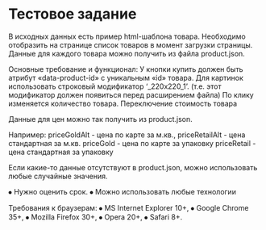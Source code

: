 # Тестовое задание 

В исходных данных есть пример html-шаблона товара. 
Необходимо отобразить на странице список товаров в момент загрузки страницы. Данные для каждого товара можно получить из файла product.json.

Основные требование и функционал:
У кнопки купить должен быть атрибут «data-product-id» с уникальным «id» товара.
Для картинок использовать строковый модификатор  ‘_220x220_1’. (т.е. этот модификатор должен появиться перед расширением файла)
По клику изменяется количество товара. 
Переключение стоимость товара 

Данные для цен можно так получить из product.json. 

Например:
priceGoldAlt - цена по карте за м.кв., 
priceRetailAlt - цена стандартная за м.кв.
priceGold - цена по карте за упаковку
priceRetail - цена стандартная за упаковку

Если какие-то данные отсутствуют в product.json, можно использовать любые случайные значения. 

⦁	Нужно оценить срок.
⦁	Можно использовать любые технологии

Требования к браузерам:
⦁	MS Internet Explorer 10+,
⦁	Google Chrome 35+,
⦁	Mozilla Firefox 30+,
⦁	Opera 20+,
⦁	Safari 8+.